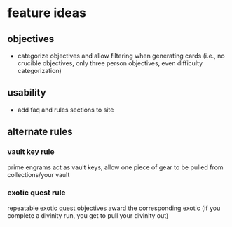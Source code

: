 # feature ideas

## objectives

- categorize objectives and allow filtering when generating cards (i.e., no crucible objectives, only three person objectives, even difficulty categorization)

## usability

- add faq and rules sections to site

## alternate rules

### vault key rule

prime engrams act as vault keys, allow one piece of gear to be pulled from collections/your vault

### exotic quest rule

repeatable exotic quest objectives award the corresponding exotic (if you complete a divinity run, you get to pull your divinity out)

